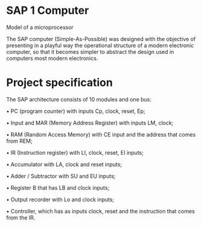 # SAP 1 Computer
Model of a microprocessor


The SAP computer (Simple-As-Possible) was designed with the objective of presenting in a playful way the operational structure of a modern electronic computer, so that it becomes simpler to abstract the design used in computers most modern electronics. 

# Project specification
The SAP architecture consists of 10 modules and one bus:

• PC (program counter) with inputs Cp, clock, reset, Ep;

• Input and MAR (Memory Address Register) with inputs LM, clock;

• RAM (Random Access Memory) with CE input and the address that comes from REM;

• IR (Instruction register) with LI, clock, reset, EI inputs;

• Accumulator with LA, clock and reset inputs;

• Adder / Subtractor with SU and EU inputs;

• Register B that has LB and clock inputs;

• Output recorder with Lo and clock inputs;

• Controller, which has as inputs clock, reset and the instruction that comes from the IR.
